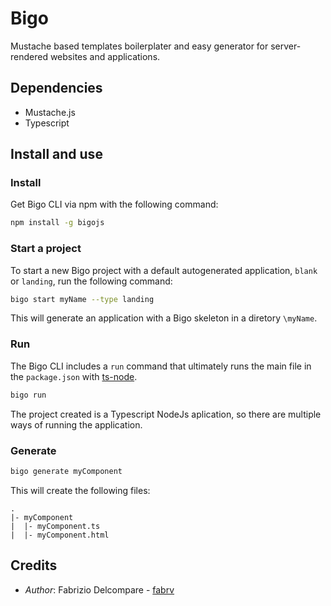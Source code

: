 # Bigo
Mustache based templates boilerplater and easy generator for server-rendered websites and applications.

## Dependencies
- Mustache.js
- Typescript

## Install and use
### Install
Get Bigo CLI via npm with the following command:
```bash
npm install -g bigojs
```

### Start a project
To start a new Bigo project with a default autogenerated application, `blank` or `landing`, run the following command:
```bash
bigo start myName --type landing
```

This will generate an application with a Bigo skeleton in a diretory `\myName`.

### Run
The Bigo CLI includes a `run` command that ultimately runs the main file in the `package.json` with [ts-node](https://www.npmjs.com/package/ts-node). 
```bash
bigo run
```
The project created is a Typescript NodeJs aplication, so there are multiple ways of running the application.

### Generate
```bash
bigo generate myComponent
```
This will create the following files:
```
.
|- myComponent
|  |- myComponent.ts
|  |- myComponent.html
```

## Credits
* *Author*: Fabrizio Delcompare - [fabrv](https://github.com/fabrv)